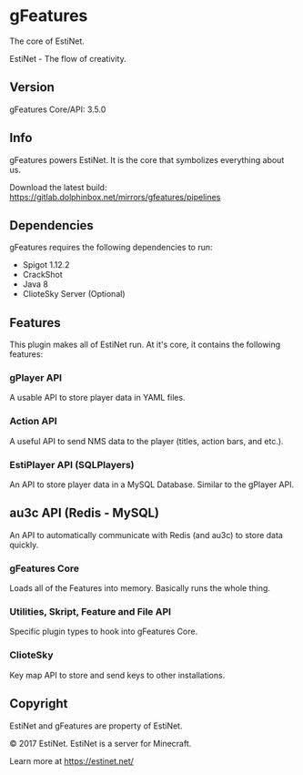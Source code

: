 # gFeatures

The core of EstiNet.

EstiNet - The flow of creativity.

## Version
gFeatures Core/API: 3.5.0

## Info
gFeatures powers EstiNet.
It is the core that symbolizes everything about us.

Download the latest build: https://gitlab.dolphinbox.net/mirrors/gfeatures/pipelines

## Dependencies
gFeatures requires the following dependencies to run:
* Spigot 1.12.2
* CrackShot
* Java 8
* ClioteSky Server (Optional)

## Features
This plugin makes all of EstiNet run. At it's core, it contains the following features:

### gPlayer API
A usable API to store player data in YAML files.

### Action API
A useful API to send NMS data to the player (titles, action bars, and etc.).

### EstiPlayer API (SQLPlayers)
An API to store player data in a MySQL Database. Similar to the gPlayer API.

## au3c API (Redis - MySQL)
An API to automatically communicate with Redis (and au3c) to store data quickly.

### gFeatures Core
Loads all of the Features into memory. Basically runs the whole thing.

### Utilities, Skript, Feature and File API
Specific plugin types to hook into gFeatures Core.

### ClioteSky
Key map API to store and send keys to other installations.

## Copyright
EstiNet and gFeatures are property of EstiNet.

© 2017 EstiNet. EstiNet is a server for Minecraft.

Learn more at https://estinet.net/

